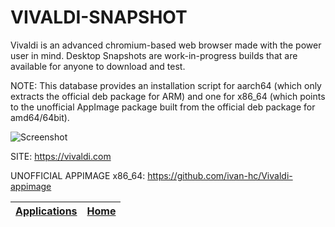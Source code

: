 # VIVALDI-SNAPSHOT

 Vivaldi is an advanced chromium-based web browser made with the power user in mind. Desktop Snapshots are work-in-progress builds that are available  for anyone to download and test.
 
 NOTE: This database provides an installation script for aarch64 (which only  extracts the official deb package for ARM) and one for x86_64 (which points  to the unofficial AppImage package built from the official deb package for  amd64/64bit).
 
 ![Screenshot](https://vivaldi.com/wp-content/uploads/vivaldi_og.png)
 
 SITE: https://vivaldi.com
 
 UNOFFICIAL APPIMAGE x86_64: https://github.com/ivan-hc/Vivaldi-appimage

 | [Applications](https://portable-linux-apps.github.io/apps.html) | [Home](https://portable-linux-apps.github.io)
 | --- | --- |
